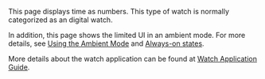 ﻿This page displays time as numbers. This type of watch is normally categorized as an digital watch.

In addition, this page shows the limited UI in an ambient mode. For more details, see [Using the Ambient Mode](https://docs.tizen.org/application/dotnet/guides/applications/watch-app#using-the-ambient-mode) and [Always-on states](https://developer.samsung.com/galaxy-watch-design/studio/tutorial/dev-state.html).

More details about the watch application can be found at [Watch Application Guide](https://docs.tizen.org/application/dotnet/guides/applications/watch-app).
